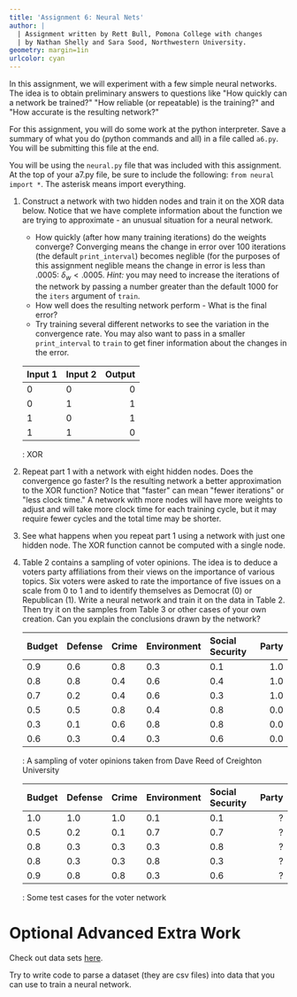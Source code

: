 ```yaml
---
title: 'Assignment 6: Neural Nets'
author: |
  | Assignment written by Rett Bull, Pomona College with changes
  | by Nathan Shelly and Sara Sood, Northwestern University.
geometry: margin=1in
urlcolor: cyan
---
```


In this assignment, we will experiment with a few simple neural networks. The idea is to obtain preliminary answers to questions like "How quickly can a network be trained?" "How reliable (or repeatable) is the training?" and "How accurate is the resulting network?"

For this assignment, you will do some work at the python interpreter. Save a summary of what you do (python commands and all) in a file called `a6.py`. You will be submitting this file at the end.

You will be using the `neural.py` file that was included with this assignment. At the top of your a7.py file, be sure to include the following: `from neural import *`. The asterisk means import everything.

1. Construct a network with two hidden nodes and train it on the XOR data below. Notice that we have complete information about the function we are trying to approximate - an unusual situation for a neural network.
    - How quickly (after how many training iterations) do the weights converge? Converging means the change in error over 100 iterations (the default `print_interval`) becomes neglible (for the purposes of this assignment neglible means the change in error is less than .0005: $\delta_w < .0005$. *Hint:* you may need to increase the iterations of the network by passing a number greater than the default 1000 for the `iters` argument of `train`.
    - How well does the resulting network perform - What is the final error?
    - Try training several different networks to see the variation in the convergence rate. You may also want to pass in a smaller `print_interval` to `train` to get finer information about the changes in the error.

    |Input 1|Input 2|Output|
    |:-|:-|-:|
    |0|0|0|
    |0|1|1|
    |1|0|1|
    |1|1|0|
    : XOR

2. Repeat part 1 with a network with eight hidden nodes. Does the convergence go faster? Is the resulting network a better approximation to the XOR function? Notice that "faster" can mean "fewer iterations" or "less clock time." A network with more nodes will have more weights to adjust and will take more clock time for each training cycle, but it may require fewer cycles and the total time may be shorter.

3. See what happens when you repeat part 1 using a network with just one hidden node. The XOR function cannot be computed with a single node.

4. Table 2 contains a sampling of voter opinions. The idea is to deduce a voters party affiliations from their views on the importance of various topics. Six voters were asked to rate the importance of five issues on a scale from 0 to 1 and to identify themselves as Democrat (0) or Republican (1). Write a neural network and train it on the data in Table 2. Then try it on the samples from Table 3 or other cases of your own creation. Can you explain the conclusions drawn by the network?

    |Budget|Defense|Crime|Environment|Social Security|Party|
    |:-|:-|:-|:-|:-|-:|
    |0.9|0.6|0.8|0.3|0.1|1.0|
    |0.8|0.8|0.4|0.6|0.4|1.0|
    |0.7|0.2|0.4|0.6|0.3|1.0|
    |0.5|0.5|0.8|0.4|0.8|0.0|
    |0.3|0.1|0.6|0.8|0.8|0.0|
    |0.6|0.3|0.4|0.3|0.6|0.0|
    : A sampling of voter opinions taken from Dave Reed of Creighton University

    |Budget|Defense|Crime|Environment|Social Security|Party|
    |:-|:-|:-|:-|:-|-:|
    |1.0|1.0|1.0|0.1|0.1|?|
    |0.5|0.2|0.1|0.7|0.7|?|
    |0.8|0.3|0.3|0.3|0.8|?|
    |0.8|0.3|0.3|0.8|0.3|?|
    |0.9|0.8|0.8|0.3|0.6|?|
    : Some test cases for the voter network

# Optional Advanced Extra Work

Check out data sets [here](https://archive.ics.uci.edu/ml/datasets.html?format=&task=cla&att=&area=&numAtt=&numIns=&type=&sort=nameUp&view=table).

Try to write code to parse a dataset (they are csv files) into data that you can use to train a neural network.
